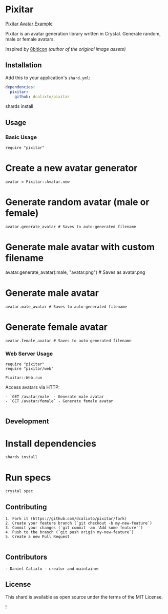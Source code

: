 # Pixitar

[Pixitar Avatar Example](/src/avatars.png)

Pixitar is an avatar generation library written in Crystal. Generate random, male or female avatars.

Inspired by [8biticon](https://github.com/matveyco/8biticon) _(author of the original image assets)_

## Installation

Add this to your application's `shard.yml`:

```yaml
dependencies:
  pixitar:
    github: dcalixto/pixitar
```

shards install

## Usage

### Basic Usage

```crystal
require "pixitar"
```

# Create a new avatar generator

```crystal
avatar = Pixitar::Avatar.new
```

# Generate random avatar (male or female)

```crystal
avatar.generate_avatar # Saves to auto-generated filename
```

# Generate male avatar with custom filename

avatar.generate_avatar(:male, "avatar.png") # Saves as avatar.png

# Generate male avatar

```crystal
avatar.male_avatar # Saves to auto-generated filename
```

# Generate female avatar

```crystal
avatar.female_avatar # Saves to auto-generated filename
```

### Web Server Usage

```crystal
require "pixitar"
require "pixitar/web"

Pixitar::Web.run

```

Access avatars via HTTP:

```crystal
- `GET /avatar/male` - Generate male avatar
- `GET /avatar/female` - Generate female avatar


```

## Development

# Install dependencies

```crystal
shards install

```

# Run specs

```crystal
crystal spec

```

## Contributing

```crystal
1. Fork it (https://github.com/dcalixto/pixitar/fork)
2. Create your feature branch (`git checkout -b my-new-feature`)
3. Commit your changes (`git commit -am 'Add some feature'`)
4. Push to the branch (`git push origin my-new-feature`)
5. Create a new Pull Request


```

## Contributors

```crystal
- Daniel Calixto - creator and maintainer

```

## License

This shard is available as open source under the terms of the MIT License.

!
